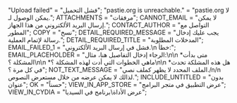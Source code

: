 "Upload failed" = "فشل التحميل";
"pastie.org is unreachable." = "pastie.org لا يمكن الوصول لـ.";
ATTACHMENTS = "مرفقات";
CANNOT_EMAIL = "لا يمكن إرسال البريد الألكتروني من هذا الجهاز.";
CONTACT_AUTHOR = "التواصل مع المطور";
COPY = "نسخ";
DETAIL_REQUIRED_MESSAGE = "يجب عليك إدخال رسالة لإتمام العملية.";
DETAIL_REQUIRED_TITLE = "المدخلات المطلوبة";
EMAIL_FAILED_1 = "فشل في إرسال البريد الألكتروني.\n خطأ:";
EMAIL_PLACEHOLDER = "الرجاء إدخال التفاصيل هنا، مثال:\n\n *متى بدأت المشكلة ؟\n\n *ماهي الخطوات التي أدت لهذه المشكلة ؟\n\n *هل هذه المشلكة تحدث في كل مرة ؟";
NOT_TEXT_MESSAGE = "الملف المحدد لا يظهر كملف نصي./n/n لذالك لا يمكن عرضه من خلال مستعرض النصوص.";
INCLUDE_UNTITLED = "بدون عنوان";
OK = "حسناً";
VIEW_IN_APP_STORE = "عرض التطبيق في متجر البرامج";
VIEW_IN_CYDIA = "عرض الأداة\برنامج في السيديا";
